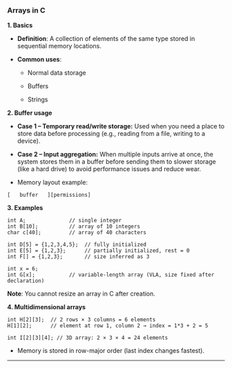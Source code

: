 ### Arrays in C
**1. Basics**
* **Definition**: A collection of elements of the same type stored in sequential memory locations.

* **Common uses**:

  * Normal data storage

  * Buffers

  * Strings

**2. Buffer usage**
* **Case 1 – Temporary read/write storage:**
Used when you need a place to store data before processing (e.g., reading from a file, writing to a device).

* **Case 2 – Input aggregation:**
When multiple inputs arrive at once, the system stores them in a buffer before sending them to slower storage (like a hard drive) to avoid performance issues and reduce wear.

* Memory layout example:

```
[   buffer   ][permissions]
```
**3. Examples**
```
int A;              // single integer
int B[10];          // array of 10 integers
char c[40];         // array of 40 characters

int D[5] = {1,2,3,4,5};  // fully initialized
int E[5] = {1,2,3};      // partially initialized, rest = 0
int F[] = {1,2,3};       // size inferred as 3

int x = 6;
int G[x];           // variable-length array (VLA, size fixed after declaration)
```
**Note**: You cannot resize an array in C after creation.

**4. Multidimensional arrays**
```
int H[2][3];  // 2 rows × 3 columns = 6 elements
H[1][2];      // element at row 1, column 2 → index = 1*3 + 2 = 5

int I[2][3][4]; // 3D array: 2 × 3 × 4 = 24 elements
```
* Memory is stored in row-major order (last index changes fastest).

*******
